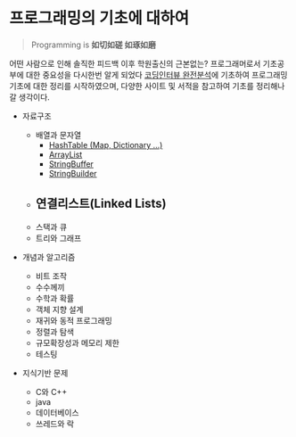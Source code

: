# 프로그래밍의 기초에 대하여
>Programming is **如切如磋 如琢如磨**

어떤 사람으로 인해 솔직한 피드백 이후 학원출신의 근본없는? 프로그래머로서 기초공부에 대한 중요성을 다시한번 알게 되었다
[코딩인터뷰 완전분석](http://www.yes24.com/24/goods/7434347?scode=032&OzSrank=1)에 기초하여
프로그래밍 기초에 대한 정리를 시작하였으며, 다양한 사이트 및 서적을 참고하여 기초를 정리해나갈 생각이다.

- 자료구조
    - 배열과 문자열
        - [HashTable (Map, Dictionary ...)]()
        - [ArrayList]()
        - [StringBuffer]()
        - [StringBuilder]()
    - 연결리스트(Linked Lists)
        -
    - 스택과 큐
    - 트리와 그래프

- 개념과 알고리즘
    - 비트 조작
    - 수수께끼
    - 수학과 확률
    - 객체 지향 설계
    - 재귀와 동적 프로그래밍
    - 정렬과 탐색
    - 규모확장성과 메모리 제한
    - 테스팅

- 지식기반 문제
    - C와 C++
    - java
    - 데이터베이스
    - 쓰레드와 락